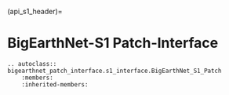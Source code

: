 (api_s1_header)=
# BigEarthNet-S1 Patch-Interface

```{eval-rst}
.. autoclass:: bigearthnet_patch_interface.s1_interface.BigEarthNet_S1_Patch
    :members:
    :inherited-members:
```
